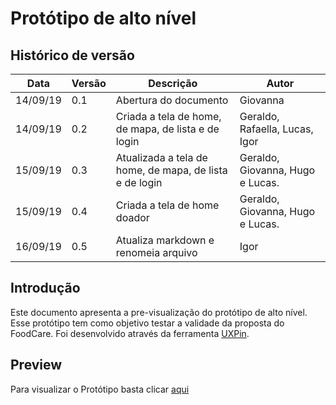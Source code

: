 # Protótipo de alto nível

## Histórico de versão

 Data | Versão | Descrição | Autor
 ---- | ------ | --------- | -----
14/09/19 | 0.1 | Abertura do documento | Giovanna
14/09/19 | 0.2 | Criada a tela de home, de mapa, de lista e de login | Geraldo, Rafaella, Lucas, Igor
15/09/19 | 0.3 | Atualizada a tela de home, de mapa, de lista e de login | Geraldo, Giovanna, Hugo e Lucas.
15/09/19 | 0.4 | Criada a tela de home doador | Geraldo, Giovanna, Hugo e Lucas.
16/09/19 | 0.5 | Atualiza markdown e renomeia arquivo | Igor |

## Introdução

Este documento apresenta a pre-visualização do protótipo de alto nível. Esse protótipo tem como objetivo testar a validade da proposta do FoodCare. Foi desenvolvido através da ferramenta [UXPin](https://app.uxpin.com/edit/8340120#?id_page=118135907).

## Preview

Para visualizar o Protótipo basta clicar [aqui](https://preview.uxpin.com/12bdb32409f0a1feb7b7fc308976876d6f9156b1#/pages/118082238/simulate/no-panels)
